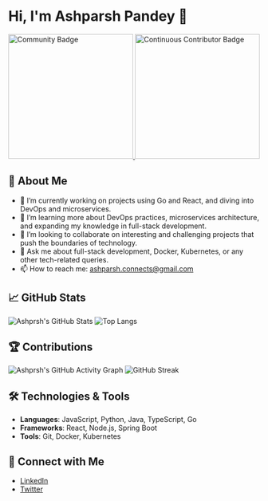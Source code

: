 # Hi, I'm Ashparsh Pandey 👋

<a href="https://meshery.layer5.io/user/756c3044-ee4f-4ad6-be15-27a7967724e7?tab=badges">
  <img src="https://badges.layer5.io/assets/badges/community/community.png" alt="Community Badge" width="250"/>
</a>

<a href="https://meshery.layer5.io/user/756c3044-ee4f-4ad6-be15-27a7967724e7?tab=badges">
  <img src="https://badges.layer5.io/assets/badges/continuous-contributor/continuous-contributor.png" alt="Continuous Contributor Badge" width="250"/>
</a>

## 🚀 About Me
- 🔭 I’m currently working on projects using Go and React, and diving into DevOps and microservices.
- 🌱 I’m learning more about DevOps practices, microservices architecture, and expanding my knowledge in full-stack development.
- 👯 I’m looking to collaborate on interesting and challenging projects that push the boundaries of technology.
- 💬 Ask me about full-stack development, Docker, Kubernetes, or any other tech-related queries.
- 📫 How to reach me: [ashparsh.connects@gmail.com](mailto:ashparsh.connects@gmail.com)

## 📈 GitHub Stats
![Ashprsh's GitHub Stats](https://github-readme-stats.vercel.app/api?username=ashparshp&show_icons=true&theme=radical)
![Top Langs](https://github-readme-stats.vercel.app/api/top-langs/?username=ashparshp&layout=compact&theme=radical)

## 🏆 Contributions
![Ashprsh's GitHub Activity Graph](https://github-readme-activity-graph.vercel.app/graph?username=ashparshp&theme=tokyo-night)
![GitHub Streak](https://streak-stats.demolab.com/?user=ashparshp&theme=tokyonight&hide_border=true)

## 🛠️ Technologies & Tools
- **Languages**: JavaScript, Python, Java, TypeScript, Go
- **Frameworks**: React, Node.js, Spring Boot
- **Tools**: Git, Docker, Kubernetes

## 📣 Connect with Me
- [LinkedIn](https://www.linkedin.com/in/ashparsh/)
- [Twitter](https://x.com/ashparsh_)
